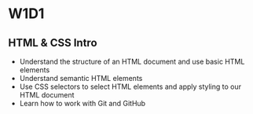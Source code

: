 # W1D1

## HTML & CSS Intro

- Understand the structure of an HTML document and use basic HTML elements
- Understand semantic HTML elements
- Use CSS selectors to select HTML elements and apply styling to our HTML document
- Learn how to work with Git and GitHub
